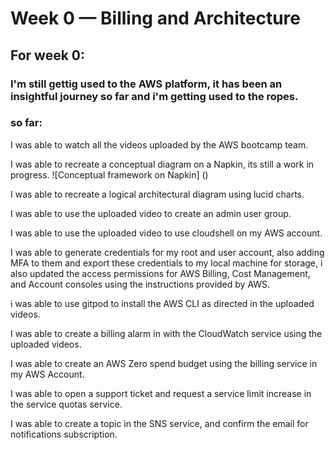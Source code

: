 # Week 0 — Billing and Architecture

## For week 0:

### I'm still gettig used to the AWS platform, it has been an insightful journey so far and i'm getting used to the ropes.

### so far:

I was able to watch all the videos uploaded by the AWS bootcamp team.

I was able to recreate a conceptual diagram on a Napkin, its still a work in progress.
![Conceptual framework on Napkin] ()

I was able to recreate a logical architectural diagram using lucid charts.

I was able to use the uploaded video to create an admin user group.

I was able to use the uploaded video to use cloudshell on my AWS account.

I was able to generate credentials for my root and user account, also adding MFA to them and export these credentials to my local machine for storage, i also updated the access permissions for AWS Billing, Cost Management, and Account consoles using the instructions provided by AWS.

i was able to use gitpod to install the AWS CLI as directed in the uploaded videos.

I was able to create a billing alarm in with the CloudWatch service using the uploaded videos.

I was able to create an AWS Zero spend budget using the billing service in my AWS Account.

I was able to open a support ticket and request a service limit increase in the service quotas service.

I was able to create a topic in the SNS service, and confirm the email for notifications subscription.
